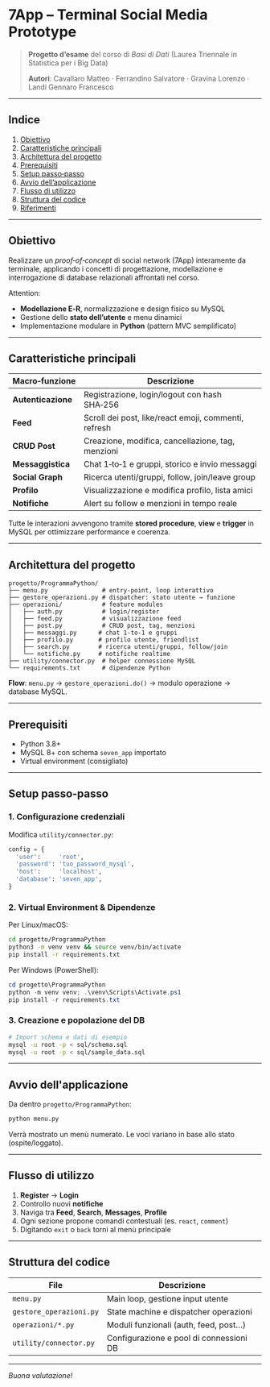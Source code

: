 # 7App – Terminal Social Media Prototype

> **Progetto d’esame** del corso di *Basi di Dati* (Laurea Triennale in Statistica per i Big Data)
>
> **Autori**: Cavallaro Matteo · Ferrandino Salvatore · Gravina Lorenzo · Landi Gennaro Francesco

---

## Indice

1. [Obiettivo](#obiettivo)
2. [Caratteristiche principali](#caratteristiche-principali)
3. [Architettura del progetto](#architettura-del-progetto)
4. [Prerequisiti](#prerequisiti)
5. [Setup passo‑passo](#setup-passo‑passo)
6. [Avvio dell’applicazione](#avvio-dellapplicazione)
7. [Flusso di utilizzo](#flusso-di-utilizzo)
8. [Struttura del codice](#struttura-del-codice)
9. [Riferimenti](#riferimenti)

---

## Obiettivo

Realizzare un *proof‑of‑concept* di social network (7App) interamente da terminale, applicando i concetti di progettazione, modellazione e interrogazione di database relazionali affrontati nel corso.

Attention:

* **Modellazione E‑R**, normalizzazione e design fisico su MySQL
* Gestione dello **stato dell’utente** e menu dinamici
* Implementazione modulare in **Python** (pattern MVC semplificato)

---

## Caratteristiche principali

| Macro‑funzione     | Descrizione                                          |
| ------------------ | ---------------------------------------------------- |
| **Autenticazione** | Registrazione, login/logout con hash SHA‑256         |
| **Feed**           | Scroll dei post, like/react emoji, commenti, refresh |
| **CRUD Post**      | Creazione, modifica, cancellazione, tag, menzioni    |
| **Messaggistica**  | Chat 1‑to‑1 e gruppi, storico e invio messaggi       |
| **Social Graph**   | Ricerca utenti/gruppi, follow, join/leave group      |
| **Profilo**        | Visualizzazione e modifica profilo, lista amici      |
| **Notifiche**      | Alert su follow e menzioni in tempo reale            |

Tutte le interazioni avvengono tramite **stored procedure**, **view** e **trigger** in MySQL per ottimizzare performance e coerenza.

---

## Architettura del progetto

```text
progetto/ProgrammaPython/
├── menu.py               # entry‑point, loop interattivo
├── gestore_operazioni.py # dispatcher: stato utente → funzione
├── operazioni/           # feature modules
│   ├── auth.py           # login/register
│   ├── feed.py           # visualizzazione feed
│   ├── post.py           # CRUD post, tag, menzioni
│   ├── messaggi.py      # chat 1‑to‑1 e gruppi
│   ├── profilo.py       # profilo utente, friendlist
│   ├── search.py        # ricerca utenti/gruppi, follow/join
│   └── notifiche.py     # notifiche realtime
├── utility/connector.py  # helper connessione MySQL
└── requirements.txt      # dipendenze Python
```

**Flow**: `menu.py` → `gestore_operazioni.do()` → modulo operazione → database MySQL.

---

## Prerequisiti

* Python 3.8+
* MySQL 8+ con schema `seven_app` importato
* Virtual environment (consigliato)

---

## Setup passo‑passo

### 1. Configurazione credenziali

Modifica `utility/connector.py`:

```python
config = {
  'user':     'root',
  'password': 'tuo_password_mysql',
  'host':     'localhost',
  'database': 'seven_app',
}
```

### 2. Virtual Environment & Dipendenze

Per Linux/macOS:

```bash
cd progetto/ProgrammaPython
python3 -m venv venv && source venv/bin/activate
pip install -r requirements.txt
```

Per Windows (PowerShell):

```ps1
cd progetto\ProgrammaPython
python -m venv venv; .\venv\Scripts\Activate.ps1
pip install -r requirements.txt
```

### 3. Creazione e popolazione del DB

```bash
# Import schema e dati di esempio
mysql -u root -p < sql/schema.sql
mysql -u root -p < sql/sample_data.sql
```

---

## Avvio dell'applicazione

Da dentro `progetto/ProgrammaPython`:

```bash
python menu.py
```

Verrà mostrato un menù numerato. Le voci variano in base allo stato (ospite/loggato).

---

## Flusso di utilizzo

1. **Register** → **Login**
2. Controllo nuovi **notifiche**
3. Naviga tra **Feed**, **Search**, **Messages**, **Profile**
4. Ogni sezione propone comandi contestuali (es. `react`, `comment`)
5. Digitando `exit` o `back` torni al menù principale

---

## Struttura del codice

| File                    | Descrizione                             |
| ----------------------- | --------------------------------------- |
| `menu.py`               | Main loop, gestione input utente        |
| `gestore_operazioni.py` | State machine e dispatcher operazioni   |
| `operazioni/*.py`       | Moduli funzionali (auth, feed, post…)   |
| `utility/connector.py`  | Configurazione e pool di connessioni DB |


---

*Buona valutazione!*

